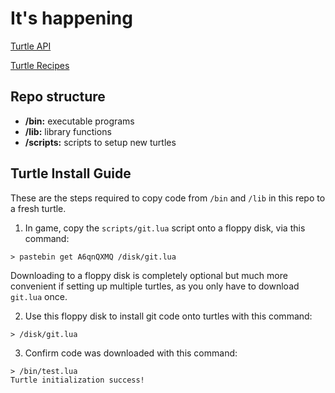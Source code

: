 # It's happening

[Turtle API](https://computercraft.info/wiki/Turtle_(API))

[Turtle Recipes](https://computercraft.info/wiki/Recipes)

## Repo structure

* **/bin:** executable programs
* **/lib:** library functions
* **/scripts:** scripts to setup new turtles

## Turtle Install Guide

These are the steps required to copy code from `/bin` and `/lib` in this repo to a fresh turtle.

1. In game, copy the `scripts/git.lua` script onto a floppy disk, via this command:
```
> pastebin get A6qnQXMQ /disk/git.lua
```

Downloading to a floppy disk is completely optional but much more convenient if setting up multiple turtles, as you only have to download `git.lua` once.

2. Use this floppy disk to install git code onto turtles with this command:
```
> /disk/git.lua
```

3. Confirm code was downloaded with this command:
```
> /bin/test.lua
Turtle initialization success!
```

